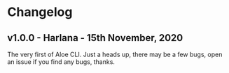 <!-- markdownlint-disable no-duplicate-header -->
# Changelog

## v1.0.0 - Harlana - 15th November, 2020

The very first of Aloe CLI. Just a heads up, there may be a few bugs, open an issue if you find any bugs, thanks.
